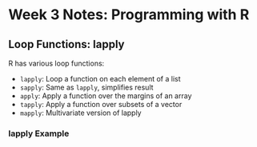 # Week 3 Notes: Programming with R

## Loop Functions: lapply

R has various loop functions:

* `lapply`: Loop a function on each element of a list
* `sapply`: Same as `lapply`, simplifies result
* `apply`: Apply a function over the margins of an array
* `tapply`: Apply a function over subsets of a vector
* `mapply`: Multivariate version of lapply

### lapply Example
